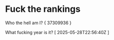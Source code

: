 # Fuck the rankings

Who the hell am I?
{ 37309936 }

What fucking year is it?
[ 2025-05-28T22:56:40Z ]

